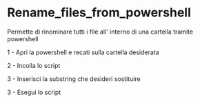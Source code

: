 # Rename_files_from_powershell
Permette di rinominare tutti i file all' interno di una cartella tramite powershell

1 - Apri la powershell e recati sulla cartella desiderata

2 - Incolla lo script

3 - Inserisci la substring che desideri sostituire

3 - Esegui lo script
